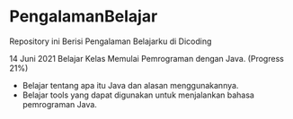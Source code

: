 # PengalamanBelajar
Repository ini Berisi Pengalaman Belajarku di Dicoding

14 Juni 2021
Belajar Kelas Memulai Pemrograman dengan Java. (Progress 21%)
  * Belajar tentang apa itu Java dan alasan menggunakannya.
  * Belajar tools yang dapat digunakan untuk menjalankan bahasa pemrograman Java. 
